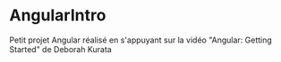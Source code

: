 # AngularIntro
Petit projet Angular réalisé en s'appuyant sur la vidéo "Angular: Getting Started" de Deborah Kurata